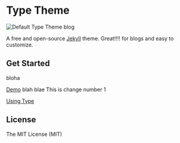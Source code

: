 # Type Theme

![Default Type Theme blog](https://cloud.githubusercontent.com/assets/816965/5142407/19742e48-71d6-11e4-8d9d-fdfe010784f0.png)

A free and open-source [Jekyll](http://jekyllrb.com) theme. Great!!!! for blogs and easy to customize.

## Get Started
bloha

[Demo](https://rohanchandra.github.io/type-theme/) blah blae
This is change number 1

[Using Type](https://rohanchandra.github.io/project/type/)

## License
The MIT License (MIT)

